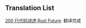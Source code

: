 ## Translation List
[200 行代码讲透 Rust Future](https://github.com/wyfcyx/osnotes/blob/master/Rust/future-in-200-lines.md): 翻译完成
